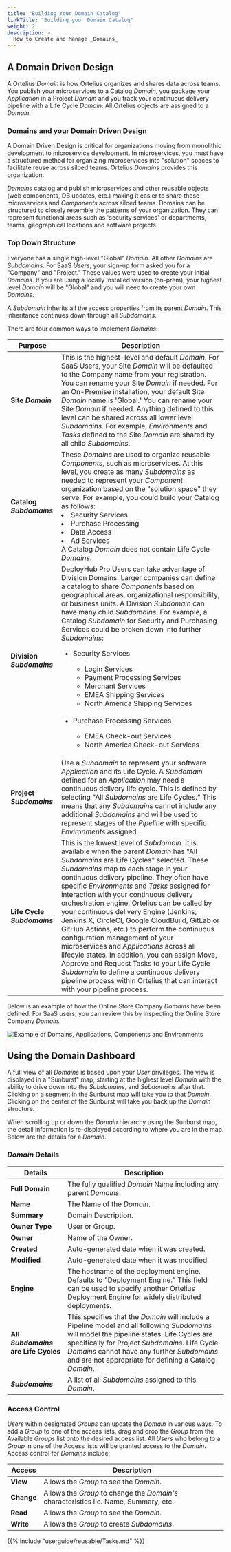 ```yaml
---
title: "Building Your Domain Catalog"
linkTitle: "Building your Domain Catalog"
weight: 2
description: >
  How to Create and Manage _Domains_  
---
```


## A Domain Driven Design

A Ortelius _Domain_ is how Ortelius organizes and shares data across teams.  You publish your microservices to a Catalog _Domain_, you package your _Application_ in a Project _Domain_ and you track your continuous delivery pipeline with a Life Cycle _Domain_. All Ortelius objects are assigned to a _Domain_.

### Domains and your Domain Driven Design
A Domain Driven Design is critical for organizations moving from monolithic development to microservice development. In microservices, you must have a structured method for organizing microservices into "solution" spaces to facilitate reuse across siloed teams. Ortelius _Domains_ provides this organization. 

_Domains_ catalog and publish microservices and other reusable objects (web components, DB updates, etc.) making it easier to share these microservices and  _Components_ across siloed teams. Domains can be structured to closely resemble the patterns of your organization. They can represent functional areas such as 'security services' or departments, teams, geographical locations and software projects.

### Top Down Structure

Everyone has a single high-level "Global" _Domain_.  All other _Domains_ are _Subdomains_. For SaaS _Users_, your sign-up form asked you for a "Company" and "Project."  These values were used to create your initial _Domains_.  If you are using a locally installed version (on-prem), your highest level _Domain_ will be "Global" and you will need to create your own _Domains_. 

A _Subdomain_ inherits all the access properties from its parent _Domain_. This inheritance continues down through all _Subdomains_.

There are four common ways to implement _Domains_:

| **Purpose** | Description |
|---| --- |
| **Site _Domain_** | This is the highest-level and default _Domain_. For SaaS Users, your Site _Domain_ will be defaulted to the Company name from your registration. You can rename your Site _Domain_ if needed. For an On-Premise installation, your default Site _Domain_ name is 'Global.' You can rename your Site _Domain_ if needed. Anything defined to this level can be shared across all lower level _Subdomains_. For example, _Environments_ and _Tasks_ defined to the Site _Domain_ are shared by all child _Subdomains_.|
|**Catalog _Subdomains_**| These _Domains_ are used to organize reusable _Components_, such as microservices. At this level, you create as many _Subdomains_ as needed to represent your _Component_ organization based on the "solution space" they serve. For example, you could build your Catalog as follows: <li> Security Services</li><li>Purchase Processing</li><li>Data Access<li>Ad Services</li>  A Catalog _Domain_ does not contain Life Cycle _Domains_.  
|**Division _Subdomains_**| DeployHub Pro Users can take advantage of Division Domains. Larger companies can define a catalog to share _Components_ based on geographical areas, organizational responsibility, or business units. A Division _Subdomain_ can have many child _Subdomains_. For example, a Catalog _Subdomain_ for Security and Purchasing Services could be broken down into further _Subdomains_: <ul><li> Security Services</li><ul><li>Login Services</li><li>Payment Processing Services <li>Merchant Services</li><li>EMEA Shipping Services</li><li>North America Shipping Services</li></ul><br><li>Purchase Processing Services</li><ul><li>EMEA Check-out Services</li><li>North America Check-out Services</li></ul> |
|**Project _Subdomains_**| Use a _Subdomain_ to represent your software _Application_ and its Life Cycle. A _Subdomain_ defined for an _Application_ may need a continuous delivery life cycle. This is defined by selecting "All _Subdomains_ are Life Cycles." This means that any _Subdomains_ cannot include any additional _Subdomains_ and will be used to represent stages of the _Pipeline_ with specific _Environments_ assigned. |
|**Life Cycle _Subdomains_**| This is the lowest level of _Subdomain_.  It is available when the parent _Domain_ has "All _Subdomains_ are Life Cycles" selected.  These _Subdomains_ map to each stage in your continuous delivery pipeline. They often have specific _Environments_ and _Tasks_ assigned for interaction with your continuous delivery orchestration engine. Ortelius can be called by your continuous delivery Engine (Jenkins, Jenkins X, CircleCI, Google CloudBuild, GitLab or GitHub Actions, etc.) to perform the continuous configuration management of your microservices and _Applications_ across all lifecyle states. In addition, you can assign Move, Approve and Request Tasks to your Life Cycle _Subdomain_ to define a continuous delivery pipeline process within Ortelius that can interact with your pipeline process. |

Below is an example of how the Online Store Company _Domains_ have been defined. For SaaS users, you can review this by inspecting the Online Store Company _Domain_. 

![Example of Domains, Applications, Components and Environments](/userguide/images/OnlineStore-Domains.jpg)

## Using the Domain Dashboard

A full view of all _Domains_ is based upon your _User_ privileges. The view is displayed in a "Sunburst" map, starting at the highest level _Domain_ with the ability to drive down into the _Subdomains_, and _Subdomains_ after that. Clicking on a segment in the Sunburst map will take you to that _Domain_. Clicking on the center of the Sunburst will take you back up the _Domain_ structure. 

When scrolling up or down the _Domain_ hierarchy using the Sunburst map, the detail information is re-displayed according to where you are in the map. Below are the details for a _Domain_. 

### _Domain_ Details

| Details | Description |
| --- | --- |
|**Full Domain** | The fully qualified _Domain_ Name including any parent _Domains_.
| **Name** | The Name of the _Domain_. |
| **Summary** | Domain Description. |
| **Owner Type** | User or Group. |
| **Owner** | Name of the Owner.|
| **Created** | Auto-generated date when it was created.|
| **Modified** | Auto-generated date when it was modified.|
| **Engine**| The hostname of the deployment engine. Defaults to "Deployment Engine." This field can be used to specify another Ortelius Deployment Engine for widely distributed deployments. |
|**All _Subdomains_ are Life Cycles**| This specifies that the _Domain_ will include a Pipeline model and all following _Subdomains_ will model the pipeline states.  Life Cycles are specifically for Project _Subdomains_.  Life Cycle _Domains_ cannot have any further _Subdomains_ and are not appropriate for defining a Catalog _Domain_.  |
| **_Subdomains_** | A list of all _Subdomains_ assigned to this _Domain_.

### Access Control

 _Users_ within designated _Groups_ can update the _Domain_ in various ways. To add a _Group_ to one of the access lists, drag and drop the _Group_ from the Available _Groups_ list onto the desired access list. All _Users_ who belong to a _Group_ in one of the Access lists will be granted access to the _Domain_.  Access control for _Domains_ include:


| Access | Description |
| --- | --- |
| **View** | Allows the _Group_ to see the _Domain_. |
| **Change** | Allows the _Group_ to change the _Domain's_ characteristics i.e. Name, Summary, etc. |
| **Read** | Allows the _Group_ to see the _Domain_.|
| **Write** | Allows the _Group_ to create _Subdomains_. |

{{% include "userguide/reusable/Tasks.md" %}}

